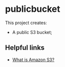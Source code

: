 # publicbucket

This project creates:
- A public S3 bucket;

## Helpful links

- [What is Amazon S3?][1]

[1]: https://docs.aws.amazon.com/AmazonS3/latest/userguide/Welcome.html
